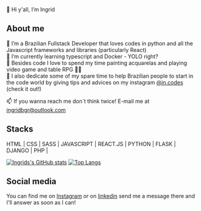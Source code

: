 👋 Hi y'all, I’m Ingrid 

<h2> About me </h2>

🤖 I’m a Brazilian Fullstack Developer that loves codes in python and all the Javascript frameworks and libraries (particularly React) <br>
🌱 I’m currently learning typescript and Docker - YOLO right? <br>
👾 Besides code I love to spend my time painting acquarelas and playing video game and table RPG 🧝‍♀️ <br>
📱 I also dedicate some of my spare time to help Brazilian people to start in the code world by giving tips and advices on my instagram <a href="https://www.instagram.com/in.codes/">@in.codes</a> (check it out!) <br> 
 
📫 If you wanna reach me don`t think twice! E-mail me at <a>ingridbgr@outlook.com</a>

<h2> Stacks </h2>

HTML | 
CSS | 
SASS | 
JAVASCRIPT  | 
REACT.JS | 
PYTHON | 
FLASK | 
DJANGO | 
PHP | 


[![Ingrids's GitHub stats](https://github-readme-stats.vercel.app/api?username=ingridbgr&show_icons=true&theme=radical)](https://github.com/ingridbgr/github-readme-stats)
[![Top Langs](https://github-readme-stats.vercel.app/api/top-langs/?username=ingridbgr&layout=compact)](https://github.com/ingridbgr/github-readme-stats)

<h2> Social media </h2>
You can find me on
<a href="https://www.instagram.com/in.codes/"> Instagram</a> or on
<a href="https://www.linkedin.com/in/ingridbgr/"> linkedin</a> send me a message there and I'll answer as soon as I can! 
 
<!---
ingridbgr/ingridbgr is a ✨ special ✨ repository because its `README.md` (this file) appears on your GitHub profile.
You can click the Preview link to take a look at your changes.
--->
